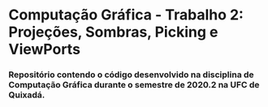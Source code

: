 # Computação Gráfica - Trabalho 2: Projeções, Sombras, Picking e ViewPorts

### Repositório contendo o código desenvolvido na disciplina de Computação Gráfica durante o semestre de 2020.2 na UFC de Quixadá.
